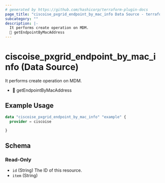 ```yaml
---
# generated by https://github.com/hashicorp/terraform-plugin-docs
page_title: "ciscoise_pxgrid_endpoint_by_mac_info Data Source - terraform-provider-ciscoise"
subcategory: ""
description: |-
  It performs create operation on MDM.
  🚧 getEndpointByMacAddress
---
```


# ciscoise_pxgrid_endpoint_by_mac_info (Data Source)

It performs create operation on MDM.

- 🚧 getEndpointByMacAddress

## Example Usage

```terraform
data "ciscoise_pxgrid_endpoint_by_mac_info" "example" {
  provider = ciscoise

}
```

<!-- schema generated by tfplugindocs -->
## Schema

### Read-Only

- `id` (String) The ID of this resource.
- `item` (String)


